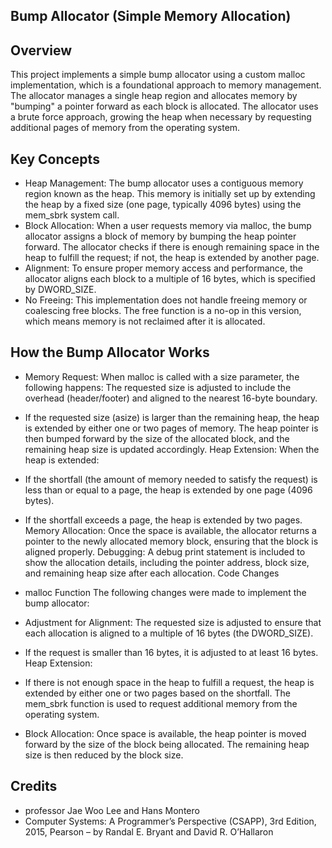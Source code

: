 ## Bump Allocator (Simple Memory Allocation)

## Overview

This project implements a simple bump allocator using a custom malloc implementation, which is a foundational approach to memory management. The allocator manages a single heap region and allocates memory by "bumping" a pointer forward as each block is allocated. The allocator uses a brute force approach, growing the heap when necessary by requesting additional pages of memory from the operating system.

## Key Concepts

- Heap Management: The bump allocator uses a contiguous memory region known as the heap. This memory is initially set up by extending the heap by a fixed size (one page, typically 4096 bytes) using the mem_sbrk system call.
- Block Allocation: When a user requests memory via malloc, the bump allocator assigns a block of memory by bumping the heap pointer forward. The allocator checks if there is enough remaining space in the heap to fulfill the request; if not, the heap is extended by another page.
- Alignment: To ensure proper memory access and performance, the allocator aligns each block to a multiple of 16 bytes, which is specified by DWORD_SIZE.
- No Freeing: This implementation does not handle freeing memory or coalescing free blocks. The free function is a no-op in this version, which means memory is not reclaimed after it is allocated.

## How the Bump Allocator Works

- Memory Request: When malloc is called with a size parameter, the following happens:
The requested size is adjusted to include the overhead (header/footer) and aligned to the nearest 16-byte boundary.
- If the requested size (asize) is larger than the remaining heap, the heap is extended by either one or two pages of memory.
The heap pointer is then bumped forward by the size of the allocated block, and the remaining heap size is updated accordingly.
Heap Extension: When the heap is extended:
- If the shortfall (the amount of memory needed to satisfy the request) is less than or equal to a page, the heap is extended by one page (4096 bytes).
- If the shortfall exceeds a page, the heap is extended by two pages.
Memory Allocation: Once the space is available, the allocator returns a pointer to the newly allocated memory block, ensuring that the block is aligned properly.
Debugging: A debug print statement is included to show the allocation details, including the pointer address, block size, and remaining heap size after each allocation.
Code Changes

- malloc Function
The following changes were made to implement the bump allocator:

- Adjustment for Alignment:
The requested size is adjusted to ensure that each allocation is aligned to a multiple of 16 bytes (the DWORD_SIZE).
- If the request is smaller than 16 bytes, it is adjusted to at least 16 bytes.
Heap Extension:
- If there is not enough space in the heap to fulfill a request, the heap is extended by either one or two pages based on the shortfall.
The mem_sbrk function is used to request additional memory from the operating system.
- Block Allocation:
Once space is available, the heap pointer is moved forward by the size of the block being allocated. The remaining heap size is then reduced by the block size.

## Credits
- professor Jae Woo Lee and Hans Montero
-  Computer Systems: A Programmer’s Perspective (CSAPP), 3rd Edition, 2015, Pearson – by Randal E. Bryant and David R. O’Hallaron